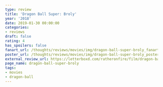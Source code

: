 ```yaml
---
type: review
title: 'Dragon Ball Super: Broly'
year: '2018'
date: 2019-01-30 00:00:00
categories:
- reviews
draft: false
rating: 4
has_spoilers: false
fanart_url: /thoughts/reviews/movies/img/dragon-ball-super-broly_fanart.png
poster_url: /thoughts/reviews/movies/img/dragon-ball-super-broly_poster.png
external_review_url: https://letterboxd.com/ratheronfire/film/dragon-ball-super-broly/
page_name: dragon-ball-super-broly
tags:
- movies
- dragon-ball
---
```


